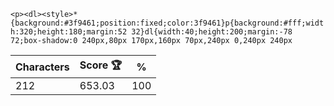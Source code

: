 `<p><dl><style>*{background:#3f9461;position:fixed;color:3f9461}p{background:#fff;width:320;height:180;margin:52 32}dl{width:40;height:200;margin:-78 72;box-shadow:0 240px,80px 170px,160px 70px,240px 0,240px 240px`

| Characters | Score 🏆 | %   |
| ---------- | -------- | --- |
| 212        | 653.03   | 100 |
